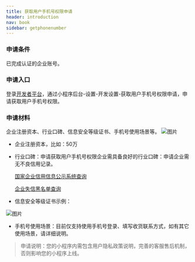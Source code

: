 ```yaml
---
title: 获取用户手机号权限申请
header: introduction
nav: book
sidebar: getphonenumber
---
```



### 申请条件
已完成认证的企业账号。

### 申请入口
登录[开发者平台](https://smartprogram.baidu.com/developer/index.html)，通过小程序后台-设置-开发设置-获取用户手机号权限申请，申请获取用户手机号权限。



### 申请材料

企业注册资本、行业口碑、信息安全等级证书、手机号使用场景等。
 ![图片](../../img/introduction/register/register-14.png)
* 企业注册资本，比如：50万

* 行业口碑：申请获取用户手机号权限企业需具备良好的行业口碑：申请企业需无不良信用记录。

    [国家企业信用信息公示系统查询](http://www.gsxt.gov.cn/index.html查询)

    [企业失信黑名单查询](http://zhixing.court.gov.cn/search/)

* 信息安全等级证书示例：

 ![图片](../../img/introduction/register/safe.png)

* 手机号使用场景：目前仅支持使用手机号登录、填写收货联系方式，如有其它使用场景，请详细说明。

> 申请说明：您的小程序内需包含用户隐私政策说明，完善的客服售后机制，否则影响您的小程序上线。
